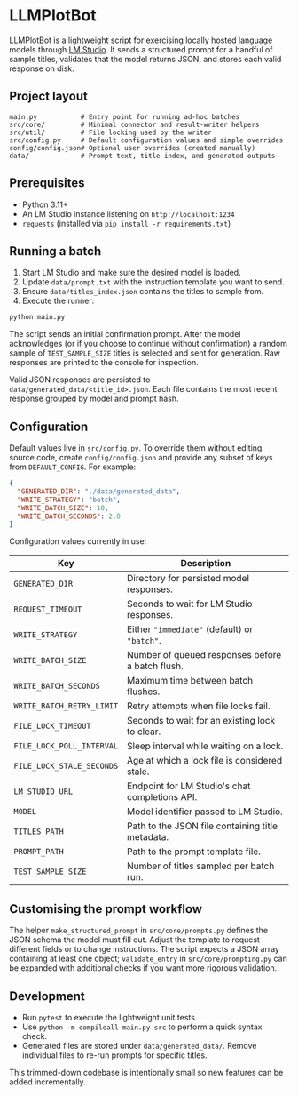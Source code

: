 # LLMPlotBot

LLMPlotBot is a lightweight script for exercising locally hosted language models
through [LM Studio](https://lmstudio.ai/). It sends a structured prompt for a
handful of sample titles, validates that the model returns JSON, and stores each
valid response on disk.

## Project layout

```
main.py           # Entry point for running ad-hoc batches
src/core/         # Minimal connector and result-writer helpers
src/util/         # File locking used by the writer
src/config.py     # Default configuration values and simple overrides
config/config.json# Optional user overrides (created manually)
data/             # Prompt text, title index, and generated outputs
```

## Prerequisites

* Python 3.11+
* An LM Studio instance listening on `http://localhost:1234`
* `requests` (installed via `pip install -r requirements.txt`)

## Running a batch

1. Start LM Studio and make sure the desired model is loaded.
2. Update `data/prompt.txt` with the instruction template you want to send.
3. Ensure `data/titles_index.json` contains the titles to sample from.
4. Execute the runner:

```bash
python main.py
```

The script sends an initial confirmation prompt. After the model acknowledges
(or if you choose to continue without confirmation) a random sample of
`TEST_SAMPLE_SIZE` titles is selected and sent for generation. Raw responses are
printed to the console for inspection.

Valid JSON responses are persisted to `data/generated_data/<title_id>.json`.
Each file contains the most recent response grouped by model and prompt hash.

## Configuration

Default values live in `src/config.py`. To override them without editing source
code, create `config/config.json` and provide any subset of keys from
`DEFAULT_CONFIG`. For example:

```json
{
  "GENERATED_DIR": "./data/generated_data",
  "WRITE_STRATEGY": "batch",
  "WRITE_BATCH_SIZE": 10,
  "WRITE_BATCH_SECONDS": 2.0
}
```

Configuration values currently in use:

| Key | Description |
| --- | --- |
| `GENERATED_DIR` | Directory for persisted model responses. |
| `REQUEST_TIMEOUT` | Seconds to wait for LM Studio responses. |
| `WRITE_STRATEGY` | Either `"immediate"` (default) or `"batch"`. |
| `WRITE_BATCH_SIZE` | Number of queued responses before a batch flush. |
| `WRITE_BATCH_SECONDS` | Maximum time between batch flushes. |
| `WRITE_BATCH_RETRY_LIMIT` | Retry attempts when file locks fail. |
| `FILE_LOCK_TIMEOUT` | Seconds to wait for an existing lock to clear. |
| `FILE_LOCK_POLL_INTERVAL` | Sleep interval while waiting on a lock. |
| `FILE_LOCK_STALE_SECONDS` | Age at which a lock file is considered stale. |
| `LM_STUDIO_URL` | Endpoint for LM Studio's chat completions API. |
| `MODEL` | Model identifier passed to LM Studio. |
| `TITLES_PATH` | Path to the JSON file containing title metadata. |
| `PROMPT_PATH` | Path to the prompt template file. |
| `TEST_SAMPLE_SIZE` | Number of titles sampled per batch run. |

## Customising the prompt workflow

The helper `make_structured_prompt` in `src/core/prompts.py` defines the JSON
schema the model must fill out. Adjust the template to request different fields
or to change instructions. The script expects a JSON array containing at least
one object; `validate_entry` in `src/core/prompting.py` can be expanded with
additional checks if you want more rigorous validation.

## Development

* Run `pytest` to execute the lightweight unit tests.
* Use `python -m compileall main.py src` to perform a quick syntax check.
* Generated files are stored under `data/generated_data/`. Remove individual
  files to re-run prompts for specific titles.

This trimmed-down codebase is intentionally small so new features can be added
incrementally.
